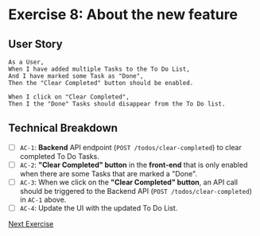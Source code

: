 # Exercise 8: About the new feature

## User Story

```Gherkin
As a User,
When I have added multiple Tasks to the To Do List,
And I have marked some Task as "Done",
Then the "Clear Completed" button should be enabled.

When I click on "Clear Completed",
Then I the "Done" Tasks should disappear from the To Do list.
```

## Technical Breakdown

- [ ] `AC-1`: **Backend** API endpoint (`POST /todos/clear-completed`) to clear completed To Do Tasks.
- [ ] `AC-2`: **"Clear Completed" button** in the **front-end** that is only enabled when there are some Tasks that are marked a "Done".
- [ ] `AC-3`: When we click on the **"Clear Completed" button**, an API call should be triggered to the Backend API (`POST /todos/clear-completed`) in `AC-1` above.
- [ ] `AC-4`: Update the UI with the updated To Do List.

[Next Exercise](./exercise9.md)
